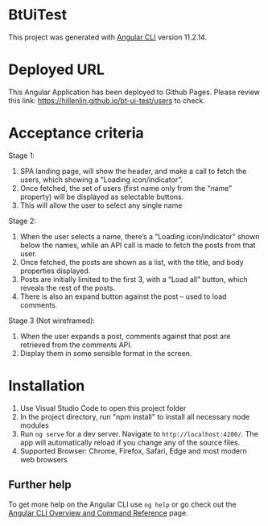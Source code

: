 # BtUiTest

This project was generated with [Angular CLI](https://github.com/angular/angular-cli) version 11.2.14.

# Deployed URL

This Angular Application has been deployed to Github Pages. Please review this link: https://hillenlin.github.io/bt-ui-test/users to check.

# Acceptance criteria

Stage 1:

1. SPA landing page, will show the header, and make a call to fetch the users, which showing a “Loading icon/indicator”.
2. Once fetched, the set of users (first name only from the “name” property) will be displayed as selectable buttons.
3. This will allow the user to select any single name

Stage 2:

1. When the user selects a name, there’s a “Loading icon/indicator” shown below the names,
   while an API call is made to fetch the posts from that user.
2. Once fetched, the posts are shown as a list, with the title, and body properties displayed.
3. Posts are initially limited to the first 3, with a “Load all” button, which reveals the rest of the posts.
4. There is also an expand button against the post – used to load comments.

Stage 3 (Not wireframed):

1. When the user expands a post, comments against that post are retrieved from the
   comments API.
2. Display them in some sensible format in the screen.

# Installation

1. Use Visual Studio Code to open this project folder
2. In the project directory, run "npm install" to install all necessary node modules
3. Run `ng serve` for a dev server. Navigate to `http://localhost:4200/`. The app will automatically reload if you change any of the source files.
4. Supported Browser: Chrome, Firefox, Safari, Edge and most modern web browsers

## Further help

To get more help on the Angular CLI use `ng help` or go check out the [Angular CLI Overview and Command Reference](https://angular.io/cli) page.
